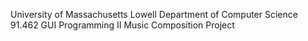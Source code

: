 University of Massachusetts Lowell
Department of Computer Science
91.462 GUI Programming II
Music Composition Project